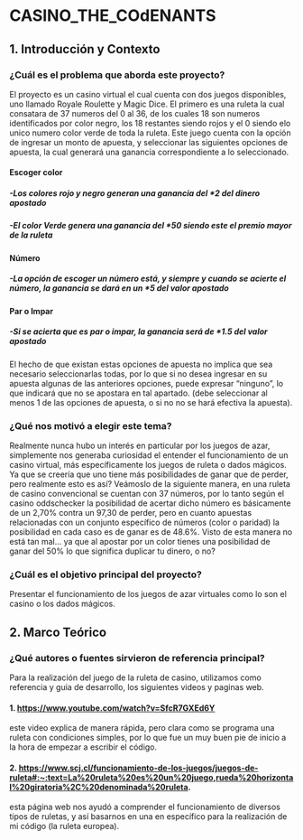 # CASINO_THE_COdENANTS
## 1. Introducción y Contexto
### ¿Cuál es el problema que aborda este proyecto?
El proyecto es un casino virtual el cual cuenta con dos juegos disponibles, uno llamado Royale Roulette y Magic Dice. El primero es una ruleta la cual consatara de 37 numeros del 0 al 36, de los cuales 18 son numeros identificados por color negro, los 18 restantes siendo rojos y el 0 siendo elo unico numero color verde de toda la ruleta. Este juego cuenta con la opción de ingresar un monto de apuesta, y seleccionar las siguientes opciones de apuesta, la cual generará una ganancia correspondiente a lo seleccionado.
#### Escoger color
##### -Los colores rojo y negro generan una ganancia del *2 del dinero apostado
##### -El color Verde genera una ganancia del *50 siendo este el premio mayor de la ruleta 
#### Número 
##### -La opción de escoger un número está, y siempre y cuando se acierte el número, la ganancia se dará en un *5 del valor apostado
#### Par o Impar
##### -Si se acierta que es par o impar, la ganancia será de *1.5 del valor apostado
El hecho de que existan estas opciones de apuesta no implica que sea necesario seleccionarlas todas, por lo que si no desea ingresar en su apuesta algunas de las anteriores opciones, puede expresar “ninguno”, lo que indicará que no se apostara en tal apartado. (debe seleccionar al menos 1 de las opciones de apuesta, o si no no se hará efectiva la apuesta).
### ¿Qué nos motivó a elegir este tema?
Realmente nunca hubo un interés en particular por los juegos de azar, simplemente nos generaba curiosidad el entender el funcionamiento de un casino virtual, más específicamente los juegos de ruleta o dados mágicos. Ya que se creería que uno tiene más posibilidades de ganar que de perder, pero realmente esto es así?
Veámoslo de la siguiente manera, en una ruleta de casino convencional se cuentan con 37 números, por lo tanto según el casino oddschecker la posibilidad de acertar dicho número es básicamente de un  2,70% contra un 97,30 de perder, pero en cuanto apuestas relacionadas con un conjunto específico de números (color o paridad) la posibilidad en cada caso es de ganar es de 48.6%.
Visto de esta manera no está tan mal… ya que al apostar por un color tienes una posibilidad de ganar del 50% lo que significa duplicar tu dinero, o no?

### ¿Cuál es el objetivo principal del proyecto?
Presentar el funcionamiento de los juegos de azar virtuales como lo son el casino o los dados mágicos.

## 2. Marco Teórico
### ¿Qué autores o fuentes sirvieron de referencia principal?
Para la realización del juego de la ruleta de casino, utilizamos como referencia y guia de desarrollo, los siguientes videos y paginas web.

#### 1. https://www.youtube.com/watch?v=SfcR7GXEd6Y

este video explica de manera rápida, pero clara como se programa una ruleta con condiciones simples, por lo que fue un muy buen pie de inicio a la hora de empezar a escribir el código.

#### 2. https://www.scj.cl/funcionamiento-de-los-juegos/juegos-de-ruleta#:~:text=La%20ruleta%20es%20un%20juego,rueda%20horizontal%20giratoria%2C%20denominada%20ruleta.
	
esta página web nos ayudó a comprender el funcionamiento de diversos tipos de ruletas, y así basarnos en una en específico para la realización de mi código (la ruleta europea).
